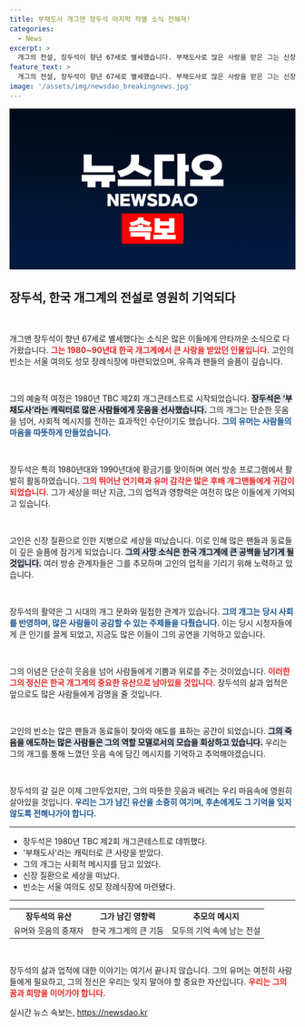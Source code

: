 ```yaml
---
title: 부채도사 개그맨 장두석 마지막 작별 소식 전해져!
categories:
  - News
excerpt: >
  개그의 전설, 장두석이 향년 67세로 별세했습니다. 부채도사로 많은 사랑을 받은 그는 신장 질환으로 세상을 떠났습니다. 고인의 빈소는 서울 여의도 성모 장례식장에 마련되었습니다.
feature_text: >
  개그의 전설, 장두석이 향년 67세로 별세했습니다. 부채도사로 많은 사랑을 받은 그는 신장 질환으로 세상을 떠났습니다. 고인의 빈소는 서울 여의도 성모 장례식장에 마련되었습니다.
image: '/assets/img/newsdao_breakingnews.jpg'
---
```


<p><img src="/assets/img/newsdao_breakingnews.jpg" alt="ranknews 속보" /></p>

<h2 data-ke-size="size26">장두석, 한국 개그계의 전설로 영원히 기억되다</h2>

<p data-ke-size="size16">&nbsp;</p>

<p>개그맨 장두석이 향년 67세로 별세했다는 소식은 많은 이들에게 안타까운 소식으로 다가왔습니다. <b><span style="color: #ee2323;">그는 1980~90년대 한국 개그계에서 큰 사랑을 받았던 인물입니다.</span></b> 고인의 빈소는 서울 여의도 성모 장례식장에 마련되었으며, 유족과 팬들의 슬픔이 깊습니다.</p>

<p data-ke-size="size16">&nbsp;</p>

<p>그의 예술적 여정은 1980년 TBC 제2회 개그콘테스트로 시작되었습니다. <b><span style="background-color: #21538527;">장두석은 ‘부채도사’라는 캐릭터로 많은 사람들에게 웃음을 선사했습니다.</span></b> 그의 개그는 단순한 웃음을 넘어, 사회적 메시지를 전하는 효과적인 수단이기도 했습니다. <b><span style="color: #1a5490;">그의 유머는 사람들의 마음을 따뜻하게 만들었습니다.</span></b></p>

<p data-ke-size="size16">&nbsp;</p>

<p>장두석은 특히 1980년대와 1990년대에 황금기를 맞이하며 여러 방송 프로그램에서 활발히 활동하였습니다. <b><span style="color: #ee2323;">그의 뛰어난 연기력과 유머 감각은 많은 후배 개그맨들에게 귀감이 되었습니다.</span></b> 그가 세상을 떠난 지금, 그의 업적과 영향력은 여전히 많은 이들에게 기억되고 있습니다.</p>

<p data-ke-size="size16">&nbsp;</p>

<p>고인은 신장 질환으로 인한 지병으로 세상을 떠났습니다. 이로 인해 많은 팬들과 동료들이 깊은 슬픔에 잠기게 되었습니다. <b><span style="background-color: #21538527;">그의 사망 소식은 한국 개그계에 큰 공백을 남기게 될 것입니다.</span></b> 여러 방송 관계자들은 그를 추모하며 고인의 업적을 기리기 위해 노력하고 있습니다.</p>

<p data-ke-size="size16">&nbsp;</p>

<p>장두석의 활약은 그 시대의 개그 문화와 밀접한 관계가 있습니다. <b><span style="color: #1a5490;">그의 개그는 당시 사회를 반영하며, 많은 사람들이 공감할 수 있는 주제들을 다뤘습니다.</span></b> 이는 당시 시청자들에게 큰 인기를 끌게 되었고, 지금도 많은 이들이 그의 공연을 기억하고 있습니다.</p>

<p data-ke-size="size16">&nbsp;</p>

<p>그의 이념은 단순히 웃음을 넘어 사람들에게 기쁨과 위로를 주는 것이었습니다. <b><span style="color: #ee2323;">이러한 그의 정신은 한국 개그계의 중요한 유산으로 남아있을 것입니다.</span></b> 장두석의 삶과 업적은 앞으로도 많은 사람들에게 감명을 줄 것입니다.</p>

<p data-ke-size="size16">&nbsp;</p>

<p>고인의 빈소는 많은 팬들과 동료들이 찾아와 애도를 표하는 공간이 되었습니다. <b><span style="background-color: #21538527;">그의 죽음을 애도하는 많은 사람들은 그의 역할 모델로서의 모습을 회상하고 있습니다.</span></b> 우리는 그의 개그를 통해 느꼈던 웃음 속에 담긴 메시지를 기억하고 추억해야겠습니다.</p>

<p data-ke-size="size16">&nbsp;</p>

<p>장두석의 갈 길은 이제 그만두었지만, 그의 따뜻한 웃음과 배려는 우리 마음속에 영원히 살아있을 것입니다. <b><span style="color: #1a5490;">우리는 그가 남긴 유산을 소중히 여기며, 후손에게도 그 기억을 잊지 않도록 전해나가야 합니다.</span></b></p>

<hr/>

<ul>
<li>장두석은 1980년 TBC 제2회 개그콘테스트로 데뷔했다.</li>
<li>'부채도사'라는 캐릭터로 큰 사랑을 받았다.</li>
<li>그의 개그는 사회적 메시지를 담고 있었다.</li>
<li>신장 질환으로 세상을 떠났다.</li>
<li>빈소는 서울 여의도 성모 장례식장에 마련됐다.</li>
</ul>

<hr/>

<table style="width: 100%;">
<tr>
<td style="text-align: center; height: 17px;"><b>장두석의 유산</b></td>
<td style="text-align: center; height: 17px;"><b>그가 남긴 영향력</b></td>
<td style="text-align: center; height: 17px;"><b>추모의 메시지</b></td>
</tr>
<tr>
<td style="text-align: center; height: 17px;">유머와 웃음의 중재자</td>
<td style="text-align: center; height: 17px;">한국 개그계의 큰 기둥</td>
<td style="text-align: center; height: 17px;">모두의 기억 속에 남는 전설</td>
</tr>
</table>

<p data-ke-size="size16">&nbsp;</p>

<p>장두석의 삶과 업적에 대한 이야기는 여기서 끝나지 않습니다. 그의 유머는 여전히 사람들에게 필요하고, 그의 정신은 우리는 잊지 말아야 할 중요한 자산입니다. <b><span style="color: #ee2323;">우리는 그의 꿈과 희망을 이어가야 합니다.</span></b></p>
실시간 뉴스 속보는, <a href="https://newsdao.kr" rel="dofollow">https://newsdao.kr</a>


